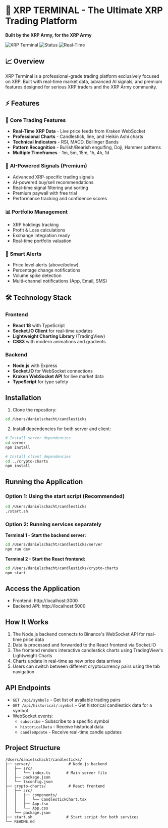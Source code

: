 # 🚀 XRP TERMINAL - The Ultimate XRP Trading Platform

**Built by the XRP Army, for the XRP Army**

![XRP Terminal](https://img.shields.io/badge/XRP-Terminal-00AAE4?style=for-the-badge&logo=ripple)
![Status](https://img.shields.io/badge/Status-Production%20Ready-success?style=for-the-badge)
![Real-Time](https://img.shields.io/badge/Data-Real--Time-brightgreen?style=for-the-badge)

## 📈 Overview

XRP Terminal is a professional-grade trading platform exclusively focused on XRP. Built with real-time market data, advanced AI signals, and premium features designed for serious XRP traders and the XRP Army community.

## ⚡ Features

### 🎯 **Core Trading Features**
- **Real-Time XRP Data** - Live price feeds from Kraken WebSocket
- **Professional Charts** - Candlestick, line, and Heikin Ashi charts
- **Technical Indicators** - RSI, MACD, Bollinger Bands
- **Pattern Recognition** - Bullish/Bearish engulfing, Doji, Hammer patterns
- **Multiple Timeframes** - 1m, 5m, 15m, 1h, 4h, 1d

### 🤖 **AI-Powered Signals** (Premium)
- Advanced XRP-specific trading signals
- AI-powered buy/sell recommendations
- Real-time signal filtering and sorting
- Premium paywall with free trial
- Performance tracking and confidence scores

### 📊 **Portfolio Management**
- XRP holdings tracking
- Profit & Loss calculations
- Exchange integration ready
- Real-time portfolio valuation

### 🔔 **Smart Alerts**
- Price level alerts (above/below)
- Percentage change notifications
- Volume spike detection
- Multi-channel notifications (App, Email, SMS)

## 🛠 Technology Stack

### Frontend
- **React 18** with TypeScript
- **Socket.IO Client** for real-time updates
- **Lightweight Charting Library** (TradingView)
- **CSS3** with modern animations and gradients

### Backend
- **Node.js** with Express
- **Socket.IO** for WebSocket connections
- **Kraken WebSocket API** for live market data
- **TypeScript** for type safety

## Installation

1. Clone the repository:
```bash
cd /Users/danielschacht/candlesticks
```

2. Install dependencies for both server and client:
```bash
# Install server dependencies
cd server
npm install

# Install client dependencies
cd ../crypto-charts
npm install
```

## Running the Application

### Option 1: Using the start script (Recommended)
```bash
cd /Users/danielschacht/candlesticks
./start.sh
```

### Option 2: Running services separately

**Terminal 1 - Start the backend server:**
```bash
cd /Users/danielschacht/candlesticks/server
npm run dev
```

**Terminal 2 - Start the React frontend:**
```bash
cd /Users/danielschacht/candlesticks/crypto-charts
npm start
```

## Access the Application

- Frontend: http://localhost:3000
- Backend API: http://localhost:5000

## How It Works

1. The Node.js backend connects to Binance's WebSocket API for real-time price data
2. Data is processed and forwarded to the React frontend via Socket.IO
3. The frontend renders interactive candlestick charts using TradingView's Lightweight Charts
4. Charts update in real-time as new price data arrives
5. Users can switch between different cryptocurrency pairs using the tab navigation

## API Endpoints

- `GET /api/symbols` - Get list of available trading pairs
- `GET /api/historical/:symbol` - Get historical candlestick data for a symbol
- WebSocket events:
  - `subscribe` - Subscribe to a specific symbol
  - `historicalData` - Receive historical data
  - `candleUpdate` - Receive real-time candle updates

## Project Structure

```
/Users/danielschacht/candlesticks/
├── server/                 # Node.js backend
│   ├── src/
│   │   └── index.ts       # Main server file
│   ├── package.json
│   └── tsconfig.json
├── crypto-charts/          # React frontend
│   ├── src/
│   │   ├── components/
│   │   │   └── CandlestickChart.tsx
│   │   ├── App.tsx
│   │   └── App.css
│   └── package.json
├── start.sh               # Start script for both services
└── README.md
```